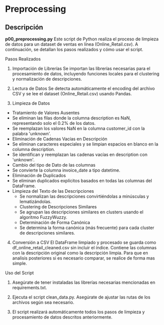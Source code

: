 # Preprocessing

## Descripción

**p00_preprocessing.py** 
Este script de Python realiza el proceso de limpieza de datos para un dataset de ventas en línea (Online_Retail.csv). A continuación, se detallan los pasos realizados y cómo usar el script.

Pasos Realizados
1. Importación de Librerías
Se importan las librerías necesarias para el procesamiento de datos, incluyendo funciones locales para el clustering y normalización de descripciones.

2. Lectura de Datos
Se detecta automáticamente el encoding del archivo CSV y se lee el dataset (Online_Retail.csv) usando Pandas.

3. Limpieza de Datos
- Tratamiento de Valores Ausentes
- Se eliminan las filas donde la columna description es NaN, representando solo el 0.2% de los datos.
- Se reemplazan los valores NaN en la columna customer_id con la palabra 'unknown'.
- Eliminación de Cadenas Vacías en Descripción
- Se eliminan caracteres especiales y se limpian espacios en blanco en la columna description.
- Se identifican y reemplazan las cadenas vacías en description con 'unknown'.
- Cambio del tipo de Dato de las columnas
- Se convierte la columna invoice_date a tipo datetime.
- Eliminación de Duplicados
- Se eliminan duplicados explícitos basados en todas las columnas del DataFrame.
- Limpieza del Texto de las Descripciones
    - Se normalizan las descripciones convirtiéndolas a minúsculas y lematizándolas.
    - Clustering de Descripciones Similares
    - Se agrupan las descripciones similares en clusters usando el algoritmo FuzzyWuzzy.
    - Determinación de Forma Canónica
    - Se determina la forma canónica (más frecuente) para cada cluster de descripciones similares.
4. Conversión a CSV
El DataFrame limpiado y procesado se guarda como df_online_retail_cleaned.csv sin incluir el índice. Contiene las columnas con la descripción original como la descripción limpia. Para que en analisis posteriores si es necesario comparar, se realice de forma mas simple.

Uso del Script
1) Asegúrate de tener instaladas las librerías necesarias mencionadas en requirements.txt.

2) Ejecuta el script clean_data.py. Asegúrate de ajustar las rutas de los archivos según sea necesario.

3) El script realizará automáticamente todos los pasos de limpieza y procesamiento de datos descritos anteriormente.